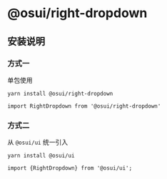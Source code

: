 # @osui/right-dropdown

## 安装说明

### 方式一

单包使用

```
yarn install @osui/right-dropdown
```

```
import RightDropdown from '@osui/right-dropdown'
```

### 方式二

从 `@osui/ui` 统一引入

```
yarn install @osui/ui
```

```
import {RightDropdown} from '@osui/ui';
```




